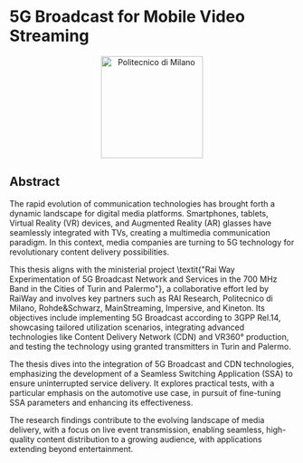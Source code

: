 # 5G Broadcast for Mobile Video Streaming

<p align="center">
    <img src="https://i.imgur.com/mPb3Qbd.gif" width="180" alt="Politecnico di Milano"/>
</p>

## Abstract

The rapid evolution of communication technologies has brought forth a dynamic landscape for digital media platforms. Smartphones, tablets, Virtual Reality (VR) devices, and Augmented Reality (AR) glasses have seamlessly integrated with TVs, creating a multimedia communication paradigm. In this context, media companies are turning to 5G technology for revolutionary content delivery possibilities.

This thesis aligns with the ministerial project \textit{"Rai Way Experimentation of 5G Broadcast Network and Services in the 700 MHz Band in the Cities of Turin and Palermo"}, a collaborative effort led by RaiWay and involves key partners such as RAI Research, Politecnico di Milano, Rohde$\&$Schwarz, MainStreaming, Impersive, and Kineton. Its objectives include implementing 5G Broadcast according to 3GPP Rel.14, showcasing tailored utilization scenarios, integrating advanced technologies like Content Delivery Network (CDN) and VR360° production, and testing the technology using granted transmitters in Turin and Palermo.

The thesis dives into the integration of 5G Broadcast and CDN technologies, emphasizing the development of a Seamless Switching Application (SSA) to ensure uninterrupted service delivery. It explores practical tests, with a particular emphasis on the automotive use case, in pursuit of fine-tuning SSA parameters and enhancing its effectiveness.

The research findings contribute to the evolving landscape of media delivery, with a focus on live event transmission, enabling seamless, high-quality content distribution to a growing audience, with applications extending beyond entertainment.
